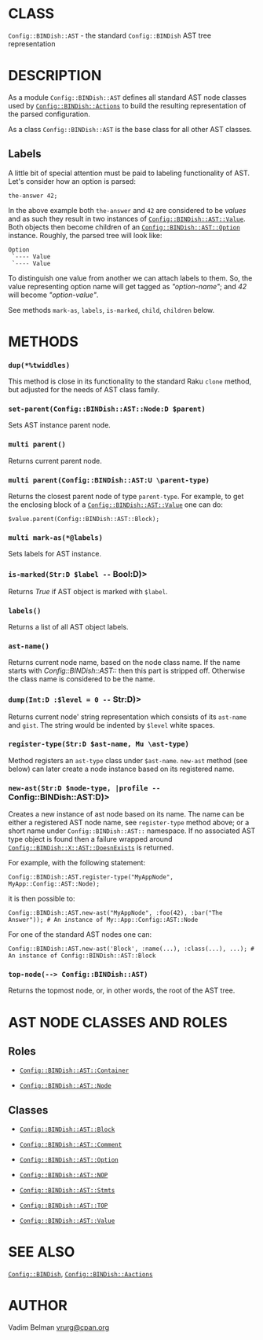CLASS
=====

`Config::BINDish::AST` - the standard `Config::BINDish` AST tree representation

DESCRIPTION
===========

As a module `Config::BINDish::AST` defines all standard AST node classes used by [`Config::BINDish::Actions`](https://github.com/vrurg/raku-Config-BINDish/blob/v0.0.4/docs/md/Config/BINDish/Actions.md) to build the resulting representation of the parsed configuration.

As a class `Config::BINDish::AST` is the base class for all other AST classes.

Labels
------

A little bit of special attention must be paid to labeling functionality of AST. Let's consider how an option is parsed:

    the-answer 42;

In the above example both `the-answer` and `42` are considered to be *values* and as such they result in two instances of [`Config::BINDish::AST::Value`](https://github.com/vrurg/raku-Config-BINDish/blob/v0.0.4/docs/md/Config/BINDish/AST/Value.md). Both objects then become children of an [`Config::BINDish::AST::Option`](https://github.com/vrurg/raku-Config-BINDish/blob/v0.0.4/docs/md/Config/BINDish/AST/Option.md) instance. Roughly, the parsed tree will look like:

    Option
     `---- Value
     `---- Value

To distinguish one value from another we can attach labels to them. So, the value representing option name will get tagged as *"option-name"*; and *42* will become *"option-value"*.

See methods `mark-as`, `labels`, `is-marked`, `child`, `children` below.

METHODS
=======

### `dup(*%twiddles)`

This method is close in its functionality to the standard Raku `clone` method, but adjusted for the needs of AST class family.

### `set-parent(Config::BINDish::AST::Node:D $parent)`

Sets AST instance parent node.

### `multi parent()`

Returns current parent node.

### `multi parent(Config::BINDish::AST:U \parent-type)`

Returns the closest parent node of type `parent-type`. For example, to get the enclosing block of a [`Config::BINDish::AST::Value`](https://github.com/vrurg/raku-Config-BINDish/blob/v0.0.4/docs/md/Config/BINDish/AST/Value.md) one can do:

    $value.parent(Config::BINDish::AST::Block);

### `multi mark-as(*@labels)`

Sets labels for AST instance.

### `is-marked(Str:D $label --` Bool:D)>

Returns *True* if AST object is marked with `$label`.

### `labels()`

Returns a list of all AST object labels.

### `ast-name()`

Returns current node name, based on the node class name. If the name starts with *Config::BINDish::AST::* then this part is stripped off. Otherwise the class name is considered to be the name.

### `dump(Int:D :$level = 0 --` Str:D)>

Returns current node' string representation which consists of its `ast-name` and `gist`. The string would be indented by `$level` white spaces.

### `register-type(Str:D $ast-name, Mu \ast-type)`

Method registers an `ast-type` class under `$ast-name`. `new-ast` method (see below) can later create a node instance based on its registered name.

### `new-ast(Str:D $node-type, |profile --` Config::BINDish::AST:D)>

Creates a new instance of ast node based on its name. The name can be either a registered AST node name, see `register-type` method above; or a short name under `Config::BINDish::AST::` namespace. If no associated AST type object is found then a failure wrapped around [`Config::BINDish::X::AST::DoesnExists`](https://github.com/vrurg/raku-Config-BINDish/blob/v0.0.4/docs/md/Config/BINDish/X/AST/DoesnExists.md) is returned.

For example, with the following statement:

    Config::BINDish::AST.register-type("MyAppNode", MyApp::Config::AST::Node);

it is then possible to:

    Config::BINDish::AST.new-ast("MyAppNode", :foo(42), :bar("The Answer")); # An instance of My::App::Config::AST::Node

For one of the standard AST nodes one can:

    Config::BINDish::AST.new-ast('Block', :name(...), :class(...), ...); # An instance of Config::BINDish::AST::Block

### `top-node(--> Config::BINDish::AST)`

Returns the topmost node, or, in other words, the root of the AST tree.

AST NODE CLASSES AND ROLES
==========================

Roles
-----

  * [`Config::BINDish::AST::Container`](https://github.com/vrurg/raku-Config-BINDish/blob/v0.0.4/docs/md/Config/BINDish/AST/Container.md)

  * [`Config::BINDish::AST::Node`](https://github.com/vrurg/raku-Config-BINDish/blob/v0.0.4/docs/md/Config/BINDish/AST/Parent.md)

Classes
-------

  * [`Config::BINDish::AST::Block`](https://github.com/vrurg/raku-Config-BINDish/blob/v0.0.4/docs/md/Config/BINDish/AST/Block.md)

  * [`Config::BINDish::AST::Comment`](https://github.com/vrurg/raku-Config-BINDish/blob/v0.0.4/docs/md/Config/BINDish/AST/Comment.md)

  * [`Config::BINDish::AST::Option`](https://github.com/vrurg/raku-Config-BINDish/blob/v0.0.4/docs/md/Config/BINDish/AST/Option.md)

  * [`Config::BINDish::AST::NOP`](https://github.com/vrurg/raku-Config-BINDish/blob/v0.0.4/docs/md/Config/BINDish/AST/NOP.md)

  * [`Config::BINDish::AST::Stmts`](https://github.com/vrurg/raku-Config-BINDish/blob/v0.0.4/docs/md/Config/BINDish/AST/Stmts.md)

  * [`Config::BINDish::AST::TOP`](https://github.com/vrurg/raku-Config-BINDish/blob/v0.0.4/docs/md/Config/BINDish/AST/TOP.md)

  * [`Config::BINDish::AST::Value`](https://github.com/vrurg/raku-Config-BINDish/blob/v0.0.4/docs/md/Config/BINDish/AST/Value.md)

SEE ALSO
========

[`Config::BINDish`](https://github.com/vrurg/raku-Config-BINDish/blob/v0.0.4/docs/md/Config/BINDish.md), [`Config::BINDish::Aactions`](https://github.com/vrurg/raku-Config-BINDish/blob/v0.0.4/docs/md/Config/BINDish/Aactions.md)

AUTHOR
======

Vadim Belman <vrurg@cpan.org>

